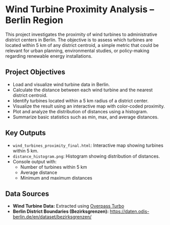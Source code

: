 
# Wind Turbine Proximity Analysis – Berlin Region

This project investigates the proximity of wind turbines to administrative district centers in Berlin. The objective is to assess which turbines are located within 5 km of any district centroid, a simple metric that could be relevant for urban planning, environmental studies, or policy-making regarding renewable energy installations.

## Project Objectives

- Load and visualize wind turbine data in Berlin.
- Calculate the distance between each wind turbine and the nearest district centroid.
- Identify turbines located within a 5 km radius of a district center.
- Visualize the result using an interactive map with color-coded proximity.
- Plot and analyze the distribution of distances using a histogram.
- Summarize basic statistics such as min, max, and average distances.

## Key Outputs

- `wind_turbines_proximity_final.html`: Interactive map showing turbines within 5 km.
- `distance_histogram.png`: Histogram showing distribution of distances.
- Console output with:
  - Number of turbines within 5 km
  - Average distance
  - Minimum and maximum distances

## Data Sources

- **Wind Turbine Data:** Extracted using [Overpass Turbo](https://overpass-turbo.eu/)
- **Berlin District Boundaries (Bezirksgrenzen):** https://daten.odis-berlin.de/en/dataset/bezirksgrenzen/

